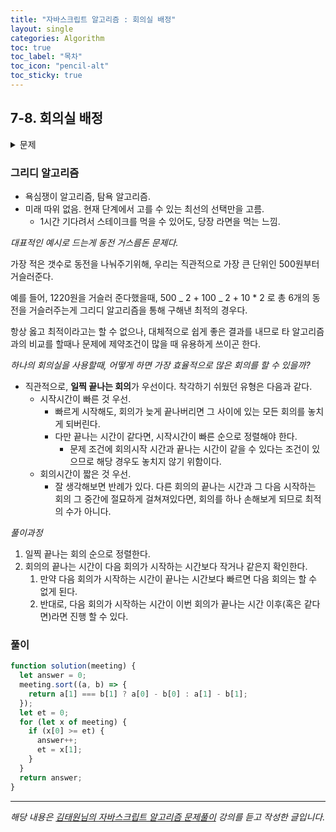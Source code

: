 ```yaml
---
title: "자바스크립트 알고리즘 : 회의실 배정"
layout: single
categories: Algorithm
toc: true
toc_label: "목차"
toc_icon: "pencil-alt"
toc_sticky: true
---
```


## 7-8. 회의실 배정

<details>
<summary>문제</summary>
<div markdown="1">

<br>

한 개의 회의실이 있는데 이를 사용하고자 하는 n개의 회의들에 대하여 회의실 사용표를 만들
려고 한다. 각 회의에 대해 시작시간과 끝나는 시간이 주어져 있고, 각 회의가 겹치지 않게 하
면서 회의실을 사용할 수 있는 최대수의 회의를 찾아라. 단, 회의는 한번 시작하면 중간에 중
단될 수 없으며 한 회의가 끝나는 것과 동시에 다음 회의가 시작될 수 있다.

_입력설명_

- 첫째 줄에 회의의 수 n(1<=n<=100,000)이 주어진다. 둘째 줄부터 n+1 줄까지 각 회의의 정보가 주어지는데 이것은 공백을 사이에 두고 회의의 시작시간과 끝나는 시간이 주어진다.
- 회의의 시작시간과 끝나는 시간의 조건은 (시작시간 <= 끝나는 시간)입니다.

_출력설명_

- 첫째 줄에 최대 사용할 수 있는 회의 수를 출력하여라.

_입력예제_

- 5
- 1 4
- 2 3
- 3 5
- 4 6
- 5 7

_출력예제_

- 3

</div>
</details>

### 그리디 알고리즘

- 욕심쟁이 알고리즘, 탐욕 알고리즘.
- 미래 따위 없음. 현재 단계에서 고를 수 있는 최선의 선택만을 고름.
  - 1시간 기다려서 스테이크를 먹을 수 있어도, 당장 라면을 먹는 느낌.

_대표적인 예시로 드는게 동전 거스름돈 문제다._

가장 적은 갯수로 동전을 나눠주기위해, 우리는 직관적으로 가장 큰 단위인 500원부터 거슬러준다.

예를 들어, 1220원을 거슬러 준다했을때, 500 _ 2 + 100 _ 2 + 10 \* 2 로 총 6개의 동전을 거슬러주는게 그리디 알고리즘을 통해 구해낸 최적의 경우다.

항상 옳고 최적이라고는 할 수 없으나, 대체적으로 쉽게 좋은 결과를 내므로 타 알고리즘과의 비교를 할때나 문제에 제약조건이 많을 때 유용하게 쓰이곤 한다.

_하나의 회의실을 사용할때, 어떻게 하면 가장 효율적으로 많은 회의를 할 수 있을까?_

- 직관적으로, **일찍 끝나는 회의**가 우선이다. 착각하기 쉬웠던 유형은 다음과 같다.
  - 시작시간이 빠른 것 우선.
    - 빠르게 시작해도, 회의가 늦게 끝나버리면 그 사이에 있는 모든 회의를 놓치게 되버린다.
    - 다만 끝나는 시간이 같다면, 시작시간이 빠른 순으로 정렬해야 한다.
      - 문제 조건에 회의시작 시간과 끝나는 시간이 같을 수 있다는 조건이 있으므로 해당 경우도 놓치지 않기 위함이다.
  - 회의시간이 짧은 것 우선.
    - 잘 생각해보면 반례가 있다. 다른 회의의 끝나는 시간과 그 다음 시작하는 회의 그 중간에 절묘하게 걸쳐져있다면, 회의를 하나 손해보게 되므로 최적의 수가 아니다.

_풀이과정_

1. 일찍 끝나는 회의 순으로 정렬한다.
2. 회의의 끝나는 시간이 다음 회의가 시작하는 시간보다 작거나 같은지 확인한다.
   1. 만약 다음 회의가 시작하는 시간이 끝나는 시간보다 빠르면 다음 회의는 할 수 없게 된다.
   2. 반대로, 다음 회의가 시작하는 시간이 이번 회의가 끝나는 시간 이후(혹은 같다면)라면 진행 할 수 있다.

### 풀이

```jsx
function solution(meeting) {
  let answer = 0;
  meeting.sort((a, b) => {
    return a[1] === b[1] ? a[0] - b[0] : a[1] - b[1];
  });
  let et = 0;
  for (let x of meeting) {
    if (x[0] >= et) {
      answer++;
      et = x[1];
    }
  }
  return answer;
}
```

---

_해당 내용은 [김태원님의 자바스크립트 알고리즘 문제풀이](https://www.inflearn.com/course/%EC%9E%90%EB%B0%94%EC%8A%A4%ED%81%AC%EB%A6%BD%ED%8A%B8-%EC%95%8C%EA%B3%A0%EB%A6%AC%EC%A6%98-%EB%AC%B8%EC%A0%9C%ED%92%80%EC%9D%B4/dashboard) 강의를 듣고 작성한 글입니다._

